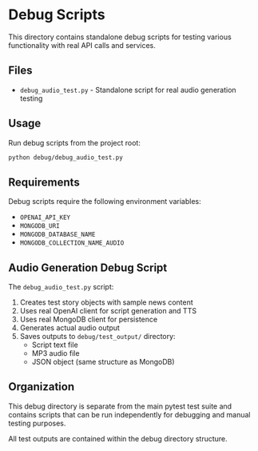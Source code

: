 # Debug Scripts

This directory contains standalone debug scripts for testing various functionality with real API calls and services.

## Files

- `debug_audio_test.py` - Standalone script for real audio generation testing

## Usage

Run debug scripts from the project root:

```bash
python debug/debug_audio_test.py
```

## Requirements

Debug scripts require the following environment variables:

- `OPENAI_API_KEY`
- `MONGODB_URI`
- `MONGODB_DATABASE_NAME`
- `MONGODB_COLLECTION_NAME_AUDIO`

## Audio Generation Debug Script

The `debug_audio_test.py` script:

1. Creates test story objects with sample news content
2. Uses real OpenAI client for script generation and TTS
3. Uses real MongoDB client for persistence
4. Generates actual audio output
5. Saves outputs to `debug/test_output/` directory:
   - Script text file
   - MP3 audio file
   - JSON object (same structure as MongoDB)

## Organization

This debug directory is separate from the main pytest test suite and contains scripts that can be run independently for debugging and manual testing purposes.

All test outputs are contained within the debug directory structure.
